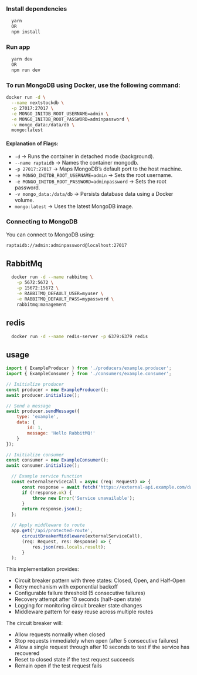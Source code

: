 
### Install dependencies
```bash
  yarn
  OR
  npm install
```
### Run app
```bash
  yarn dev
  OR
  npm run dev
```

### To run MongoDB using Docker, use the following command: 
```bash
docker run -d \
  --name nextstockdb \
  -p 27017:27017 \
  -e MONGO_INITDB_ROOT_USERNAME=admin \
  -e MONGO_INITDB_ROOT_PASSWORD=adminpassword \
  -v mongo_data:/data/db \
  mongo:latest
```

#### Explanation of Flags:

- `-d` → Runs the container in detached mode (background).
- `--name raptaidb` → Names the container mongodb.
- `-p 27017:27017` → Maps MongoDB’s default port to the host machine.
- `-e MONGO_INITDB_ROOT_USERNAME=admin` → Sets the root username.
- `-e MONGO_INITDB_ROOT_PASSWORD=adminpassword` → Sets the root password.
- `-v mongo_data:/data/db` → Persists database data using a Docker volume.
- `mongo:latest` → Uses the latest MongoDB image.

### Connecting to MongoDB
You can connect to MongoDB using:
```bash
raptaidb://admin:adminpassword@localhost:27017
```

## RabbitMq
```bash
  docker run -d --name rabbitmq \
    -p 5672:5672 \
    -p 15672:15672 \
    -e RABBITMQ_DEFAULT_USER=myuser \
    -e RABBITMQ_DEFAULT_PASS=mypassword \
    rabbitmq:management
```

## redis
```bash
  docker run -d --name redis-server -p 6379:6379 redis
```

## usage
```javascript
import { ExampleProducer } from './producers/example.producer';
import { ExampleConsumer } from './consumers/example.consumer';

// Initialize producer
const producer = new ExampleProducer();
await producer.initialize();

// Send a message
await producer.sendMessage({ 
    type: 'example',
    data: { 
        id: 1,
        message: 'Hello RabbitMQ!'
    }
});

// Initialize consumer
const consumer = new ExampleConsumer();
await consumer.initialize();

```

```javascript
  // Example service function
  const externalServiceCall = async (req: Request) => {
      const response = await fetch('https://external-api.example.com/data');
      if (!response.ok) {
          throw new Error('Service unavailable');
      }
      return response.json();
  };

  // Apply middleware to route
  app.get('/api/protected-route',
      circuitBreakerMiddleware(externalServiceCall),
      (req: Request, res: Response) => {
          res.json(res.locals.result);
      }
  );
```

This implementation provides:

- Circuit breaker pattern with three states: Closed, Open, and Half-Open
- Retry mechanism with exponential backoff
- Configurable failure threshold (5 consecutive failures)
- Recovery attempt after 10 seconds (half-open state)
- Logging for monitoring circuit breaker state changes
- Middleware pattern for easy reuse across multiple routes

The circuit breaker will:

- Allow requests normally when closed
- Stop requests immediately when open (after 5 consecutive failures)
- Allow a single request through after 10 seconds to test if the service has recovered
- Reset to closed state if the test request succeeds
- Remain open if the test request fails

